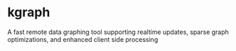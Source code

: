 kgraph
======

A fast remote data graphing tool supporting realtime updates, sparse graph optimizations, and enhanced client side processing